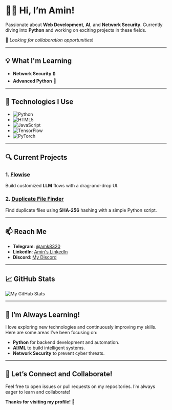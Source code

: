 # 👨‍💻 Hi, I’m Amin!

Passionate about **Web Development**, **AI**, and **Network Security**. Currently diving into **Python** and working on exciting projects in these fields.

🚀 *Looking for collaboration opportunities!*

---

## 💡 **What I'm Learning**
- **Network Security** 🔒
- **Advanced Python** 🐍

---

## 🔧 **Technologies I Use**

- ![Python](https://img.shields.io/badge/Python-3776AB?style=for-the-badge&logo=python&logoColor=white)  
- ![HTML5](https://img.shields.io/badge/HTML5-E34F26?style=for-the-badge&logo=html5&logoColor=white)  
- ![JavaScript](https://img.shields.io/badge/JavaScript-F7DF1E?style=for-the-badge&logo=javascript&logoColor=black)  
- ![TensorFlow](https://img.shields.io/badge/TensorFlow-FF6F00?style=for-the-badge&logo=tensorflow&logoColor=white)  
- ![PyTorch](https://img.shields.io/badge/PyTorch-EE4C2C?style=for-the-badge&logo=pytorch&logoColor=white)  

---

## 🔍 **Current Projects**
### 1. **[Flowise](https://github.com/MRAmin0/Flowise)**  
Build customized **LLM** flows with a drag-and-drop UI.

### 2. **[Duplicate File Finder](https://github.com/MRAmin0/Duplicate-File-Finder)**  
Find duplicate files using **SHA-256** hashing with a simple Python script.

---

## 📫 **Reach Me**

- **Telegram**: [@amk8320](https://t.me/amk8320)
- **LinkedIn**: [Amin's LinkedIn](https://www.linkedin.com/in/amin-monajati/)
- **Discord**: [My Discord](https://discordapp.com/users/872238492401434624)

---

## 📈 **GitHub Stats**

![My GitHub Stats](https://github-readme-stats.vercel.app/api?username=MRAmin0&show_icons=true&hide_title=true&hide=prs&count_private=true&theme=radical)

---

## 🌱 **I’m Always Learning!**

I love exploring new technologies and continuously improving my skills. Here are some areas I’ve been focusing on:

- **Python** for backend development and automation.
- **AI/ML** to build intelligent systems.
- **Network Security** to prevent cyber threats.

---

## 💬 **Let’s Connect and Collaborate!**

Feel free to open issues or pull requests on my repositories. I’m always eager to learn and collaborate!

**Thanks for visiting my profile!** 🚀  
